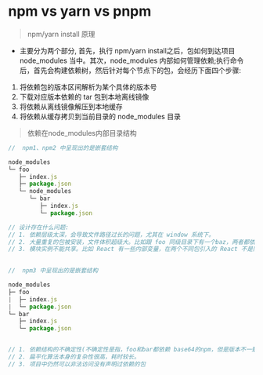 # npm vs yarn vs pnpm


<!-- > npm 安装机制
- 首先，执行 npm install 之后，会检查和获取 npm 的配置，这里的优先级为：
    - 项目级的 .npmrc 文件 > 用户级的 .npmrc 文件 > 全局级的 .npmrc > npm 内置的 .npmrc 文件
    - 然后，检查项目中是否有 package-lock.json 文件：

- 如果有，检查 package-lock.json 和 package.json 声明的依赖是否一致：
    - 一致，直接使用 package-lock.json 中的信息，从网络或者缓存中加载依赖。
    - 不一致，根据下述流程中的不同版本进行处理。
  
- 如果没有，那么会根据 package.json 递归构建依赖树，然后就会根据构建好的依赖去下载完整的依赖资源，在下载的时候，会检查有没有相关的资源缓存：
    - 存在，直接解压到 node_modules 文件中。
    - 不存在，从 npm 远端仓库下载包，校验包的完整性，同时添加到缓存中，解压到 node_modules 中 -->


> npm/yarn install 原理
- 主要分为两个部分, 首先，执行 npm/yarn install之后，包如何到达项目 node_modules 当中。其次，node_modules 内部如何管理依赖;执行命令后，首先会构建依赖树，然后针对每个节点下的包，会经历下面四个步骤:
1. 将依赖包的版本区间解析为某个具体的版本号
2. 下载对应版本依赖的 tar 包到本地离线镜像
3. 将依赖从离线镜像解压到本地缓存
4. 将依赖从缓存拷贝到当前目录的 node_modules 目录


> 依赖在node_modules内部目录结构

```javascript
//  npm1、npm2 中呈现出的是嵌套结构

node_modules
└─ foo
   ├─ index.js
   ├─ package.json
   └─ node_modules
      └─ bar
         ├─ index.js
         └─ package.json

// 设计存在什么问题:
// 1. 依赖层级太深，会导致文件路径过长的问题，尤其在 window 系统下。
// 2. 大量重复的包被安装，文件体积超级大。比如跟 foo 同级目录下有一个baz，两者都依赖于同一个版本的lodash，那么 lodash 会分别在两者的 node_modules 中被安装，也就是重复安装。
// 3. 模块实例不能共享。比如 React 有一些内部变量，在两个不同包引入的 React 不是同一个模块实例，因此无法共享内部变量，导致一些不可预知的 bug。
           
```

```javascript
//  npm3 中呈现出的是嵌套结构

node_modules
├─ foo
|  ├─ index.js
|  └─ package.json
└─ bar
   ├─ index.js
   └─ package.json


// 1. 依赖结构的不确定性(不确定性是指，foo和bar都依赖 base64的npm，但是版本不一致，谁先被提到node_modules下面的是不确定的)。
// 2. 扁平化算法本身的复杂性很高，耗时较长。
// 3. 项目中仍然可以非法访问没有声明过依赖的包
           
```


